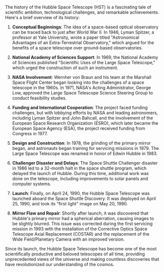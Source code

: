 The history of the Hubble Space Telescope (HST) is a fascinating tale of scientific ambition, technological challenges, and remarkable achievements. Here's a brief overview of its history:

1. **Conceptual Beginnings**: The idea of a space-based optical observatory can be traced back to just after World War II. In 1946, Lyman Spitzer, a professor at Yale University, wrote a paper titled "Astronomical Advantages of an Extra-Terrestrial Observatory," which argued for the benefits of a space telescope over ground-based observatories.

2. **National Academy of Sciences Support**: In 1969, the National Academy of Sciences published "Scientific Uses of the Large Space Telescope," which urged the construction of such an instrument.

3. **NASA Involvement**: Wernher von Braun and his team at the Marshall Space Flight Center began looking into the challenges of a space telescope in the 1960s. In 1971, NASA's Acting Administrator, George Low, approved the Large Space Telescope Science Steering Group to conduct feasibility studies.

4. **Funding and International Cooperation**: The project faced funding challenges, but with lobbying efforts by NASA and leading astronomers, including Lyman Spitzer and John Bahcall, and the involvement of the European Space Research Organization (ESRO), which later became the European Space Agency (ESA), the project received funding from Congress in 1977.

5. **Design and Construction**: In 1978, the grinding of the primary mirror began, and astronauts began training for servicing missions in 1979. The Large Space Telescope was renamed in honor of Edwin Hubble in 1983.

6. **Challenger Disaster and Delays**: The Space Shuttle Challenger disaster in 1986 led to a 32-month halt in the space shuttle program, which delayed the launch of Hubble. During this time, additional work was done on the telescope, including improvements to solar panels and computer systems.

7. **Launch**: Finally, on April 24, 1990, the Hubble Space Telescope was launched aboard the Space Shuttle Discovery. It was deployed on April 25, 1990, and took its "first light" image on May 20, 1990.

8. **Mirror Flaw and Repair**: Shortly after launch, it was discovered that Hubble's primary mirror had a spherical aberration, causing images to be slightly blurred. This issue was corrected during the first servicing mission in 1993 with the installation of the Corrective Optics Space Telescope Axial Replacement (COSTAR) and the replacement of the Wide Field/Planetary Camera with an improved version.

Since its launch, the Hubble Space Telescope has become one of the most scientifically productive and beloved telescopes of all time, providing unprecedented views of the universe and making countless discoveries that have revolutionized our understanding of the cosmos.

